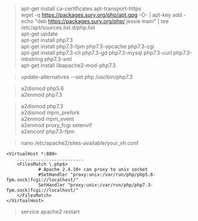 >apt-get install ca-certificates apt-transport-https<br>
>wget -q https://packages.sury.org/php/apt.gpg -O- | apt-key add -<br>
>echo "deb https://packages.sury.org/php/ jessie main" | tee /etc/apt/sources.list.d/php.list<br>
>apt-get update<br>
>apt-get install php7.3<br>
>apt-get install php7.3-fpm php7.3-opcache php7.3-cgi<br>
>apt-get install php7.3-cli php7.3-gd php7.3-mysql php7.3-curl php7.3-mbstring php7.3-xml<br>
>apt-get install libapache2-mod-php7.3<br>

>update-alternatives --set php /usr/bin/php7.3<br>

>a2dismod php5.6<br>
>a2enmod php7.3<br>

>a2dismod php7.3<br>
>a2dismod mpm_prefork<br>
>a2enmod  mpm_event<br>
>a2enmod  proxy_fcgi setenvif<br>
>a2enconf php7.3-fpm<br>

>nano /etc/apache2/sites-available/your_vh.conf<br>

    <VirtualHost *:880>
        .........................
        <FilesMatch \.php$>
                # Apache 2.4.10+ can proxy to unix socket
                #SetHandler "proxy:unix:/var/run/php/php5.6-fpm.sock|fcgi://localhost/"
                SetHandler "proxy:unix:/var/run/php/php7.3-fpm.sock|fcgi://localhost/"
        </FilesMatch>
    </VirtualHost>

>service apache2 restart<br>
